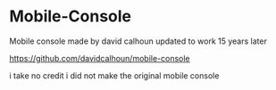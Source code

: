 # Mobile-Console
Mobile console made by david calhoun
updated to work 15 years later

https://github.com/davidcalhoun/mobile-console

i take no credit i did not make the original mobile console
